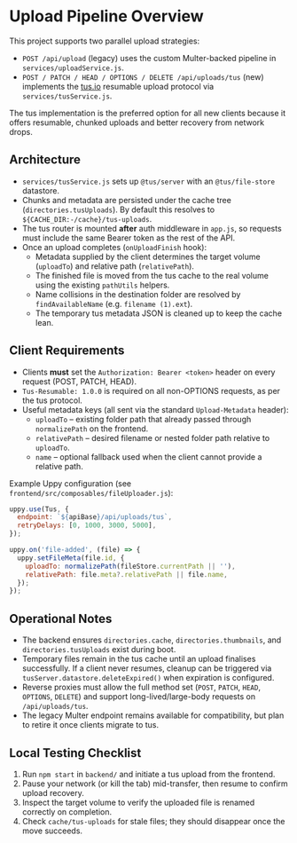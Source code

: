 # Upload Pipeline Overview

This project supports two parallel upload strategies:

- `POST /api/upload` (legacy) uses the custom Multer-backed pipeline in `services/uploadService.js`.
- `POST / PATCH / HEAD / OPTIONS / DELETE /api/uploads/tus` (new) implements the [tus.io](https://tus.io/) resumable upload protocol via `services/tusService.js`.

The tus implementation is the preferred option for all new clients because it offers resumable, chunked uploads and better recovery from network drops.

## Architecture

- `services/tusService.js` sets up `@tus/server` with an `@tus/file-store` datastore.
- Chunks and metadata are persisted under the cache tree (`directories.tusUploads`). By default this resolves to `${CACHE_DIR:-/cache}/tus-uploads`.
- The tus router is mounted **after** auth middleware in `app.js`, so requests must include the same Bearer token as the rest of the API.
- Once an upload completes (`onUploadFinish` hook):
  - Metadata supplied by the client determines the target volume (`uploadTo`) and relative path (`relativePath`).
  - The finished file is moved from the tus cache to the real volume using the existing `pathUtils` helpers.
  - Name collisions in the destination folder are resolved by `findAvailableName` (e.g. `filename (1).ext`).
  - The temporary tus metadata JSON is cleaned up to keep the cache lean.

## Client Requirements

- Clients **must** set the `Authorization: Bearer <token>` header on every request (POST, PATCH, HEAD).
- `Tus-Resumable: 1.0.0` is required on all non-OPTIONS requests, as per the tus protocol.
- Useful metadata keys (all sent via the standard `Upload-Metadata` header):
  - `uploadTo` – existing folder path that already passed through `normalizePath` on the frontend.
  - `relativePath` – desired filename or nested folder path relative to `uploadTo`.
  - `name` – optional fallback used when the client cannot provide a relative path.

Example Uppy configuration (see `frontend/src/composables/fileUploader.js`):

```js
uppy.use(Tus, {
  endpoint: `${apiBase}/api/uploads/tus`,
  retryDelays: [0, 1000, 3000, 5000],
});

uppy.on('file-added', (file) => {
  uppy.setFileMeta(file.id, {
    uploadTo: normalizePath(fileStore.currentPath || ''),
    relativePath: file.meta?.relativePath || file.name,
  });
});
```

## Operational Notes

- The backend ensures `directories.cache`, `directories.thumbnails`, and `directories.tusUploads` exist during boot.
- Temporary files remain in the tus cache until an upload finalises successfully. If a client never resumes, cleanup can be triggered via `tusServer.datastore.deleteExpired()` when expiration is configured.
- Reverse proxies must allow the full method set (`POST`, `PATCH`, `HEAD`, `OPTIONS`, `DELETE`) and support long-lived/large-body requests on `/api/uploads/tus`.
- The legacy Multer endpoint remains available for compatibility, but plan to retire it once clients migrate to tus.

## Local Testing Checklist

1. Run `npm start` in `backend/` and initiate a tus upload from the frontend.
2. Pause your network (or kill the tab) mid-transfer, then resume to confirm upload recovery.
3. Inspect the target volume to verify the uploaded file is renamed correctly on completion.
4. Check `cache/tus-uploads` for stale files; they should disappear once the move succeeds.
